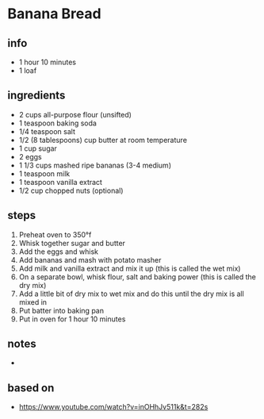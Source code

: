 # Banana Bread  

## info  
* 1 hour 10 minutes  
* 1 loaf 

## ingredients
* 2 cups all-purpose flour (unsifted)
* 1 teaspoon baking soda
* 1/4 teaspoon salt
* 1/2 (8 tablespoons) cup butter at room temperature
* 1 cup sugar
* 2 eggs
* 1 1/3 cups mashed ripe bananas (3-4 medium)
* 1 teaspoon milk
* 1 teaspoon vanilla extract
* 1/2 cup chopped nuts (optional)

## steps  
1.  Preheat oven to 350°f
2.  Whisk together sugar and butter 
3.  Add the eggs and whisk
4.  Add bananas and mash with potato masher
5.  Add milk and vanilla extract and mix it up (this is called the wet mix)
5.  On a separate bowl, whisk flour, salt and baking power (this is called the dry mix)
6.  Add a little bit of dry mix to wet mix and do this until the dry mix is all mixed in
7.  Put batter into baking pan
8.  Put in oven for 1 hour 10 minutes 

## notes  
* 

## based on  
* https://www.youtube.com/watch?v=inOHhJv511k&t=282s
